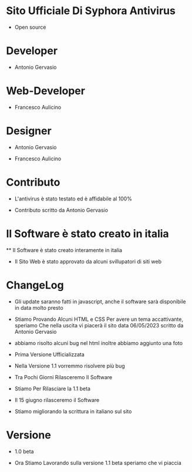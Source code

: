 # Sito Ufficiale Di Syphora Antivirus
* Open source
# Developer
* Antonio Gervasio
# Web-Developer
* Francesco Aulicino
# Designer
* Antonio Gervasio

* Francesco Aulicino
# Contributo
* L'antivirus è stato testato ed è affidabile al 100%

* Contributo scritto da Antonio Gervasio
# Il Software è stato creato in italia
** Il Software è stato creato interamente in italia

* Il Sito Web è stato approvato da alcuni svillupatori di siti web
# ChangeLog
* Gli update saranno fatti in javascript, anche il software sarà disponibile in data molto presto

* Stiamo Provando Alcuni HTML e CSS Per avere un tema accattivante, speriamo Che nella uscita vi piacerà il sito data 06/05/2023 scritto da Antonio Gervasio

* abbiamo risolto alcuni bug nel html inoltre abbiamo aggiunto una foto

* Prima Versione Ufficializzata

* Nella Versione 1.1 vorremmo risolvere più bug

* Tra Pochi Giorni Rilasceremo Il Software

* Stiamo Per Rilasciare la 1.1 beta

* Il 15 giugno rilasceremo il Software

* Stiamo migliorando la scrittura in italiano sul sito
# Versione
* 1.0 beta

* Ora Stiamo Lavorando sulla versione 1.1 beta speriamo che vi piaccia

